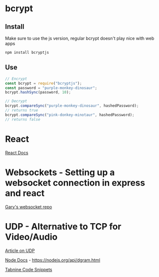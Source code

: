 # bcrypt

## Install

Make sure to use the js version, regular bcrypt doesn't play nice with web apps

```
npm install bcryptjs
```

## Use

```javascript
// Encrypt
const bcrypt = require("bcryptjs");
const password = "purple-monkey-dinosaur";
bcrypt.hashSync(password, 10);

// Decrypt
bcrypt.compareSync("purple-monkey-dinosaur", hashedPassword);
// returns true
bcrypt.compareSync("pink-donkey-minotaur", hashedPassword);
// returns false
```

# **React**

[React Docs](https://create-react-app.dev/)

# **Websockets** - Setting up a websocket connection in express and react

[Gary's websocket repo](https://github.com/gary-jipp/demo-websockets)

# **UDP** - Alternative to TCP for Video/Audio

[Article on UDP](<https://www.techtarget.com/searchnetworking/definition/UDP-User-Datagram-Protocol#:~:text=User%20Datagram%20Protocol%20(UDP)%20is,provided%20by%20the%20receiving%20party.>)

[Node Docs](https://nodejs.org/api/dgram.html) -
https://nodejs.org/api/dgram.html

[Tabnine Code Snippets](https://www.tabnine.com/code/javascript/modules/dgram)

